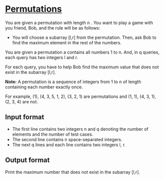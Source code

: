 # [Permutations][link]

You are given a permutation with length n . You want to play a game with you friend, Bob, and the rule will be as follows:

- You will choose a subarray [l,r] from the permutation. Then, ask Bob to find the maximum element in the rest of the numbers.

You are given a permutation a contains all numbers 1 to n. And, in q queries, each query has two integers l and r.

For each query, you have to help Bob find the maximum value that does not exist in the subarray [l,r].

**Note:** A permutation is a sequence of integers from 1 to n of length containing each number exactly once.

For example, (1), (4, 3, 5, 1, 2), (3, 2, 1) are permutations and (1, 1), (4, 3, 1), (2, 3, 4) are not.

## Input format

- The first line contains two integers n and q denoting the number of elements and the number of test cases.
- The second line contains n space-separated integers.
- The next q lines and each line contains two integers l, r.

## Output format

Print the maximum number that does not exist in the subarray [l,r].

[link]: https://www.hackerearth.com/practice/data-structures/arrays/1-d/practice-problems/algorithm/nevedle-and-permutations-c6acb85e/
